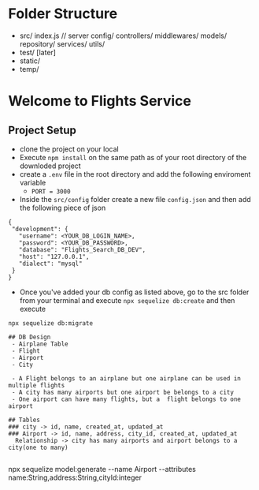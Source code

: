 # Folder Structure
   - src/
        index.js // server
        config/
        controllers/
        middlewares/
        models/
        repository/
        services/
        utils/
   - test/ [later]
   - static/
   - temp/
# Welcome to Flights Service

## Project Setup
 - clone the project on your local
 - Execute `npm install` on the same path as of your root directory of the downloded project 
 - create a `.env` file in the root directory and add the following enviroment variable 
     - `PORT = 3000`
 - Inside the `src/config` folder create a new file `config.json` and then add the following piece of json
 ```
 {
  "development": {
    "username": <YOUR_DB_LOGIN_NAME>,
    "password": <YOUR_DB_PASSWORD>,
    "database": "Flights_Search_DB_DEV",
    "host": "127.0.0.1",
    "dialect": "mysql"
  }
}

 ```
  - Once you've added your db config as listed above, go to the src folder from your terminal and execute `npx sequelize db:create`
  and then execute

  `npx sequelize db:migrate`
```
## DB Design 
 - Airplane Table
 - Flight
 - Airport
 - City

 - A Flight belongs to an airplane but one airplane can be used in multiple flights
 - A city has many airports but one airport be belongs to a city
 - One airport can have many flights, but a  flight belongs to one airport
       
## Tables
### city -> id, name, created_at, updated_at
### Airport -> id, name, address, city_id, created_at, updated_at    
  Relationship -> city has many airports and airport belongs to a city(one to many)


```
npx sequelize model:generate --name Airport --attributes name:String,address:String,cityId:integer 
```
 